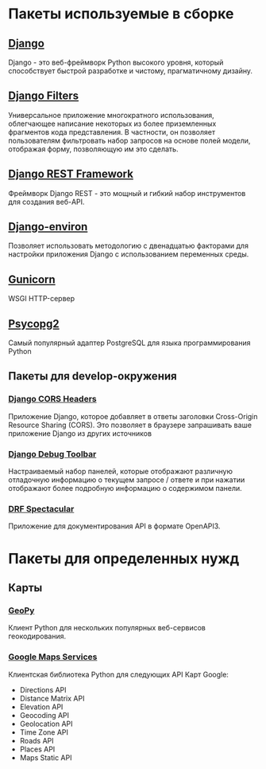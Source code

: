# Пакеты используемые в сборке
## [Django](https://www.djangoproject.com/)
Django - это веб-фреймворк Python высокого уровня, который способствует быстрой разработке и чистому, прагматичному дизайну. 

## [Django Filters](https://django-filter.readthedocs.io/en/stable/)
Универсальное приложение многократного использования, облегчающее написание некоторых из более приземленных фрагментов кода представления. В частности, он позволяет пользователям фильтровать набор запросов на основе полей модели, отображая форму, позволяющую им это сделать.

## [Django REST Framework](https://www.django-rest-framework.org/)
Фреймворк Django REST - это мощный и гибкий набор инструментов для создания веб-API.

## [Django-environ](https://django-environ.readthedocs.io/en/latest/)
Позволяет использовать методологию с двенадцатью факторами для настройки приложения Django с использованием переменных среды.

## [Gunicorn](https://gunicorn.org/)
WSGI HTTP-сервер

## [Psycopg2](https://www.psycopg.org/)
Cамый популярный адаптер PostgreSQL для языка программирования Python

## Пакеты для develop-окружения
### [Django CORS Headers](https://github.com/adamchainz/django-cors-headers)
Приложение Django, которое добавляет в ответы заголовки Cross-Origin Resource Sharing (CORS). Это позволяет в браузере запрашивать ваше приложение Django из других источников

### [Django Debug Toolbar](https://django-debug-toolbar.readthedocs.io/en/latest/)
Настраиваемый набор панелей, которые отображают различную отладочную информацию о текущем запросе / ответе и при нажатии отображают более подробную информацию о содержимом панели.

### [DRF Spectacular](https://drf-spectacular.readthedocs.io/en/latest/)
Приложение для документирования API в формате OpenAPI3.

# Пакеты для определенных нужд
## Карты
### [GeoPy](https://geopy.readthedocs.io/en/stable/)
Клиент Python для нескольких популярных веб-сервисов геокодирования.

### [Google Maps Services](https://github.com/googlemaps/google-maps-services-python)
Клиентская библиотека Python для следующих API Карт Google:
* Directions API
* Distance Matrix API
* Elevation API
* Geocoding API
* Geolocation API
* Time Zone API
* Roads API
* Places API
* Maps Static API
